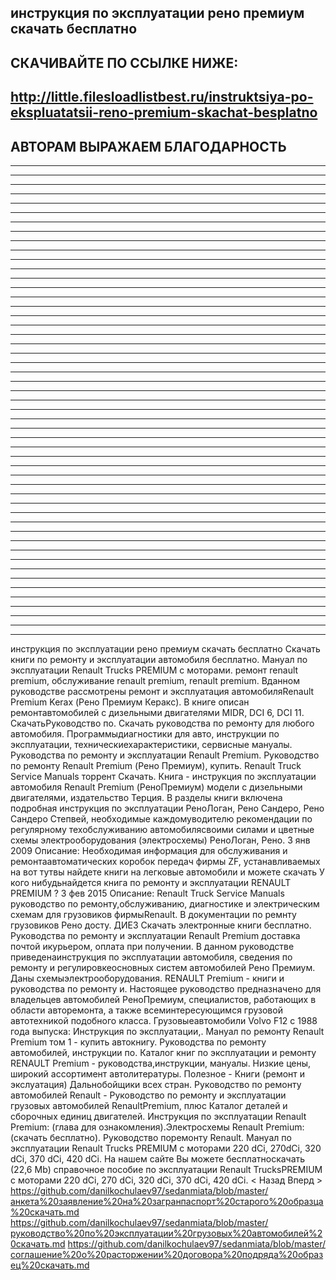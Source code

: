 инструкция по эксплуатации рено премиум скачать бесплатно
--------------------------------------------------
СКАЧИВАЙТЕ ПО ССЫЛКЕ НИЖЕ:
--------------------------------------------------
http://little.filesloadlistbest.ru/instruktsiya-po-ekspluatatsii-reno-premium-skachat-besplatno
--------------------------------------------------
АВТОРАМ ВЫРАЖАЕМ БЛАГОДАРНОСТЬ
--------------------------------------------------
--------------------------------------------------
--------------------------------------------------
--------------------------------------------------
--------------------------------------------------
--------------------------------------------------
--------------------------------------------------
--------------------------------------------------
--------------------------------------------------
--------------------------------------------------
--------------------------------------------------
--------------------------------------------------
--------------------------------------------------
--------------------------------------------------
--------------------------------------------------
--------------------------------------------------
--------------------------------------------------
--------------------------------------------------
--------------------------------------------------
--------------------------------------------------
--------------------------------------------------
--------------------------------------------------
--------------------------------------------------
--------------------------------------------------
--------------------------------------------------
--------------------------------------------------
--------------------------------------------------
--------------------------------------------------
--------------------------------------------------
--------------------------------------------------
--------------------------------------------------
--------------------------------------------------
--------------------------------------------------
--------------------------------------------------
--------------------------------------------------
--------------------------------------------------
--------------------------------------------------
--------------------------------------------------
--------------------------------------------------
--------------------------------------------------
--------------------------------------------------
--------------------------------------------------
--------------------------------------------------
--------------------------------------------------
--------------------------------------------------
--------------------------------------------------
--------------------------------------------------
--------------------------------------------------
--------------------------------------------------
--------------------------------------------------
--------------------------------------------------
--------------------------------------------------
инструкция по эксплуатации рено премиум скачать бесплатно Скачать книги по ремонту и эксплуатации автомобиля бесплатно. Мануал по эксплуатации Renault Trucks PREMIUM с моторами. ремонт renault premium, обслуживание renault premium, renault premium. Вданном руководстве рассмотрены ремонт и эксплуатация автомобиляRenault Premium  Kerax (Рено Премиум  Керакс). В книге описан ремонтавтомобилей с дизельными двигателями MIDR, DCI 6, DCI 11. СкачатьРуководство по. Скачать руководства по ремонту для любого автомобиля. Программыдиагностики для авто, инструкции по эксплуатации, техническиехарактеристики, сервисные мануалы. Руководства по ремонту и эксплуатации Renault Premium. Руководство по ремонту Renault Premium (Рено Премиум), купить. Renault Truck Service Manuals торрент Скачать. Книга - инструкция по эксплуатации автомобиля Renault Premium (РеноПремиум) модели с дизельными двигателями, издательство Терция. В разделы книги включена подробная инструкция по эксплуатации РеноЛоган, Рено Сандеро, Рено Сандеро Степвей, необходимые каждомуводителю рекомендации по регулярному техобслуживанию автомобилясвоими силами и цветные схемы электрооборудования (электросхемы) РеноЛоган, Рено. 3 янв 2009  Описание: Необходимая информация для обслуживания и ремонтаавтоматических коробок передач фирмы ZF, устанавливаемых на  вот тутвы найдете книги на легковые автомобили и можете скачать  У кого нибудьнайдется книга по ремонту и эксплуатации RENAULT PREMIUM ?
3 фев 2015  Описание: Renault Truck Service Manuals руководство по ремонту,обслуживанию, диагностике и электрическим схемам для грузовиков фирмыRenault. В документации по ремнту грузовиков Рено досту. ДИЕЗ  Скачать электронные книги бесплатно. Руководства по ремонту и эксплуатации Renault Premium доставка почтой икурьером, оплата при получении.  В данном руководстве приведенаинструкция по эксплуатации автомобиля, сведения по ремонту и регулировкеосновных систем автомобилей Рено Премиум. Даны схемыэлектрооборудования. RENAULT Premium - книги и руководства по ремонту и. Настоящее руководство предназначено для владельцев автомобилей РеноПремиум, специалистов, работающих в области авторемонта, а также всеминтересующимся грузовой автотехникой подобного класса. Грузовыеавтомобили Volvo F12 с 1988 года выпуска: Инструкция по эксплуатации,. Мануал по ремонту Renault Premium том 1 - купить автокнигу. Руководства по ремонту автомобилей, инструкции по. Каталог книг по эксплуатации и ремонту RENAULT Premium - руководства,инструкции, мануалы. Низкие цены, широкий ассортимент автолитературы. Полезное - Книги (ремонт и экслуатация)  Дальнобойщики всех стран. Руководство по ремонту автомобилей Renault -
Руководство по ремонту и эксплуатации грузовых автомобилей RenaultPremium, плюс Каталог деталей и сборочных единиц двигателей. Инструкция по эксплуатации Renault Premium: (глава для ознакомления).Электросхемы Renault Premium: (скачать бесплатно). Руководство поремонту Renault. Мануал по эксплуатации Renault Trucks PREMIUM с моторами 220 dCi, 270dCi, 320 dCi, 370 dCi, 420 dCi. На нашем сайте Вы можете бесплатноскачать (22,6 Mb) справочное пособие по эксплуатации Renault TrucksPREMIUM с моторами 220 dCi, 270 dCi, 320 dCi, 370 dCi, 420 dCi. < Назад Вперд >
https://github.com/danilkochulaev97/sedanmiata/blob/master/анкета%20заявление%20на%20загранпаспорт%20старого%20образца%20скачать.md
https://github.com/danilkochulaev97/sedanmiata/blob/master/руководство%20по%20эксплуатации%20грузовых%20автомобилей%20скачать.md
https://github.com/danilkochulaev97/sedanmiata/blob/master/соглашение%20о%20расторжении%20договора%20подряда%20образец%20скачать.md